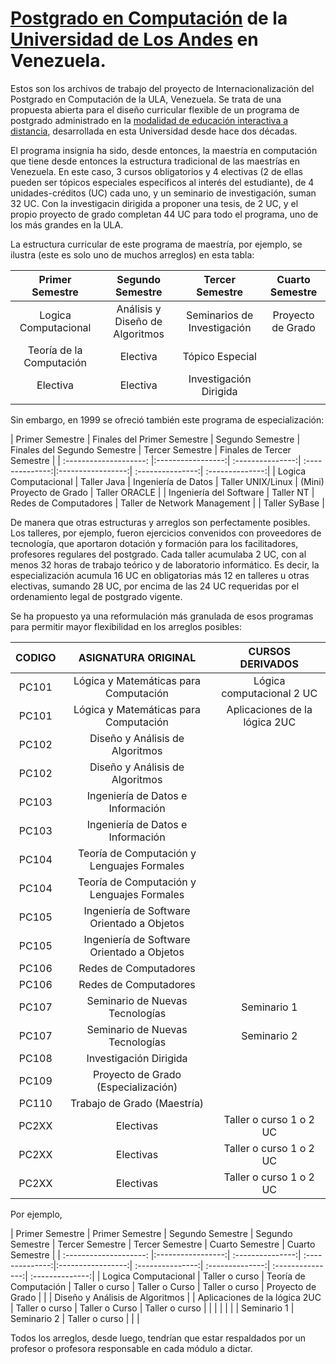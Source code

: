 # [Postgrado en Computación](http://www.pgcomp.ula.ve) de la [Universidad de Los Andes](http://www.ula.ve) en Venezuela.  

Estos son los archivos de trabajo del proyecto de Internacionalización del Postgrado en Computación de la ULA, Venezuela. Se trata de una propuesta abierta para el diseño curricular flexible de un programa de postgrado administrado en la [modalidad de educación interactiva a distancia](http://www.ceidis.ula.ve), desarrollada en esta Universidad desde hace dos décadas. 

El programa insignia ha sido, desde entonces, la maestría en computación que tiene desde entonces la estructura tradicional de las maestrías en Venezuela. En este caso, 3 cursos obligatorios y 4 electivas (2 de ellas pueden ser tópicos especiales específicos al interés del estudiante), de 4 unidades-créditos (UC) cada uno, y un seminario de investigación, suman 32 UC. Con la investigacin dirigida a proponer una tesis, de 2 UC, y el propio proyecto de grado completan 44 UC para todo el programa, uno de los más grandes en la ULA.

La estructura curricular de este programa de maestría, por ejemplo, se ilustra (este es solo uno de muchos arreglos) en esta tabla:

| Primer Semestre        | Segundo Semestre  | Tercer Semestre  | Cuarto Semestre |
| :--------------------: |:-----------------:| :---------------:| :--------------:|
| Logica Computacional              | Análisis y Diseño de Algoritmos | Seminarios de Investigación | Proyecto de Grado |
| Teoría de la Computación          | Electiva                        |   Tópico Especial           | |
| Electiva                          | Electiva                        | Investigación Dirigida      | |
|                                   |                                 |                             | |

Sin embargo, en 1999 se ofreció también este programa de especialización:

| Primer Semestre        | Finales del Primer Semestre | Segundo Semestre  | Finales del Segundo Semestre | Tercer Semestre  | Finales de Tercer Semestre |
| :--------------------: |:-----------------:| :---------------:| :--------------:|:-----------------:| :---------------:| :--------------:|
| Logica Computacional              | Taller Java | Ingeniería de Datos   | Taller UNIX/Linux            | (Mini) Proyecto de Grado | Taller ORACLE |
| Ingeniería del Software           | Taller NT   | Redes de Computadores | Taller de Network Management |                       | Taller SyBase |

De manera que otras estructuras y arreglos son perfectamente posibles. Los talleres, por ejemplo, fueron ejercicios convenidos con proveedores de tecnología, que aportaron dotación y formación para los facilitadores, profesores regulares del postgrado. Cada taller acumulaba 2 UC, con al menos 32 horas de trabajo teórico y de laboratorio informático. Es decir, la especialización acumula 16 UC en obligatorias más 12 en talleres u otras electivas, sumando 28 UC, por encima de las 24 UC requeridas por el ordenamiento legal de postgrado vigente.

Se ha propuesto ya una reformulación más granulada de esos programas para permitir mayor flexibilidad en los arreglos posibles:

| CODIGO | ASIGNATURA ORIGINAL  | CURSOS DERIVADOS |
| :--------------------: |:-----------------:| :---------------:|
| PC101  | Lógica y Matemáticas para Computación      | Lógica computacional  2 UC      |
| PC101  | Lógica y Matemáticas para Computación      | Aplicaciones de la lógica  2UC  |
| PC102  | Diseño y Análisis de Algoritmos            |                                 |
| PC102  | Diseño y Análisis de Algoritmos            |                                 |
| PC103  | Ingeniería de Datos e Información          |                                 |
| PC103  | Ingeniería de Datos e Información          |                                 |
| PC104  | Teoría de Computación y Lenguajes Formales |                                 |
| PC104  | Teoría de Computación y Lenguajes Formales |                                 |
| PC105  | Ingeniería de Software Orientado a Objetos |                                 |
| PC105  | Ingeniería de Software Orientado a Objetos |                                 |
| PC106  | Redes de Computadores                      |                                 |
| PC106  | Redes de Computadores                      |                                 |
| PC107  | Seminario de Nuevas Tecnologías            |   Seminario 1                   |
| PC107  | Seminario de Nuevas Tecnologías            |   Seminario 2                   |
| PC108  | Investigación Dirigida                     |                                 |
| PC109  | Proyecto de Grado (Especialización)        |                                 |
| PC110  | Trabajo de Grado (Maestría)                |                                 |
| PC2XX  | Electivas                                  |   Taller o curso 1 o 2 UC       |
| PC2XX  | Electivas                                  |   Taller o curso 1 o 2 UC       |
| PC2XX  | Electivas                                  |   Taller o curso 1 o 2 UC       |

Por ejemplo,

| Primer Semestre        |  Primer Semestre | Segundo Semestre  | Segundo Semestre | Tercer Semestre  | Tercer Semestre | Cuarto Semestre  | Cuarto Semestre |
| :--------------------: |:-----------------:| :---------------:| :--------------:|:-----------------:| :---------------:| :--------------:| :---------------:| :--------------:|
| Logica Computacional              | Taller o curso | Teoría de Computación   | Taller o curso            |  Taller o Curso | Taller o curso | Proyecto de Grado | |
| Diseño y Análisis de Algoritmos   |                | Aplicaciones de la lógica  2UC   | Taller o curso    |  Taller o Curso | Taller o curso |  | |
|                                   |                |                                  | Seminario 1       |  Seminario 2 | Taller o curso |  | |

Todos los arreglos, desde luego, tendrían que estar respaldados por un profesor o profesora responsable en cada módulo a dictar.
